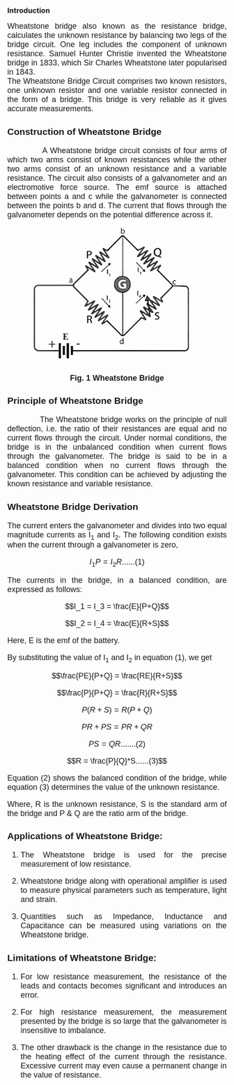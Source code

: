 <head>

<script type="text/javascript" async src="https://cdn.mathjax.org/mathjax/latest/MathJax.js?config=TeX-MML-AM_CHTML"> 
  
</script>

</head>


### Introduction

<div style="text-align: justify; font-size: 18px;font-family: 'Nunito Sans',sans-serif;">
Wheatstone bridge also known as the resistance bridge, calculates the unknown resistance by balancing two legs of the bridge circuit. One leg includes the component of unknown resistance. Samuel Hunter Christie invented the Wheatstone bridge in 1833, which Sir Charles Wheatstone later popularised in 1843.<br>
The Wheatstone Bridge Circuit comprises two known resistors, one unknown resistor and one variable resistor connected in the form of a bridge. This bridge is very reliable as it gives accurate measurements.<br>

### Construction of Wheatstone Bridge
&nbsp;&nbsp;&nbsp;&nbsp;&nbsp;&nbsp;&nbsp;&nbsp;&nbsp;&nbsp;&nbsp;&nbsp;A Wheatstone bridge circuit consists of four arms of which two arms consist of known resistances while the other two arms consist of an unknown resistance and a variable resistance. The circuit also consists of a galvanometer and an electromotive force source. The emf source is attached between points a and c while the galvanometer is connected between the points b and d. The current that flows through the galvanometer depends on the potential difference across it.<br>

<center>

![circuit](images/circuit.png)

**Fig. 1 Wheatstone Bridge**

</center>

### Principle of Wheatstone Bridge
&nbsp;&nbsp;&nbsp;&nbsp;&nbsp;&nbsp;&nbsp;&nbsp;&nbsp;&nbsp;&nbsp;&nbsp;The Wheatstone bridge works on the principle of null deflection, i.e. the ratio of their resistances are equal and no current flows through the circuit. Under normal conditions, the bridge is in the unbalanced condition when current flows through the galvanometer. The bridge is said to be in a balanced condition when no current flows through the galvanometer. This condition can be achieved by adjusting the known resistance and variable resistance.<br>

### Wheatstone Bridge Derivation
The current enters the galvanometer and divides into two equal magnitude currents as I<sub>1</sub> and I<sub>2</sub>. The following condition exists when the current through a galvanometer is zero,

<center>

$$I_1P = I_2R......(1)$$

</center>

The currents in the bridge, in a balanced condition, are expressed as follows:

<center>

$$I_1 = I_3 = \frac{E}{P+Q}$$ 

</center>

<center>

$$I_2 = I_4 = \frac{E}{R+S}$$  

</center>

Here, E is the emf of the battery.

By substituting the value of I<sub>1</sub> and I<sub>2</sub> in equation (1), we get

<center>

$$\frac{PE}{P+Q} = \frac{RE}{R+S}$$

</center>

<center>

$$\frac{P}{P+Q} = \frac{R}{R+S}$$

</center>

<center>

$$P(R+S) = R(P+Q)$$

</center>

<center>

$$PR + PS = PR + QR$$

</center>

<center>

$$PS = QR.......(2)$$

</center>

<center>

$$R = \frac{P}{Q}*S......(3)$$

</center>

Equation (2) shows the balanced condition of the bridge, while equation (3) determines the value of the unknown resistance.<br>

Where, R is the unknown resistance, S is the standard arm of the bridge and P & Q are the ratio arm of the bridge.

### Applications of Wheatstone Bridge: 
1. The Wheatstone bridge is used for the precise measurement of low resistance. 

2. Wheatstone bridge along with operational amplifier is used to measure physical parameters such as temperature, light and strain. 

3. Quantities such as Impedance, Inductance and Capacitance can be measured using variations on the Wheatstone bridge.


### Limitations of Wheatstone Bridge: 
1. For low resistance measurement, the resistance of the leads and contacts becomes significant and introduces an error.

2. For high resistance measurement, the measurement presented by the bridge is so large that the galvanometer is insensitive to imbalance. 

3. The other drawback is the change in the resistance due to the heating effect of the current through the resistance. Excessive current may even cause a permanent change in the value of resistance.

<div>
